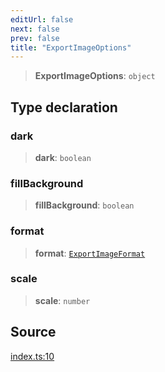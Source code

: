 ```yaml
---
editUrl: false
next: false
prev: false
title: "ExportImageOptions"
---
```


> **ExportImageOptions**: `object`

## Type declaration

### dark

> **dark**: `boolean`

### fillBackground

> **fillBackground**: `boolean`

### format

> **format**: [`ExportImageFormat`](/api-export/type-aliases/exportimageformat/)

### scale

> **scale**: `number`

## Source

[index.ts:10](https://github.com/dgmjs/dgmjs/blob/main/packages/export/src/index.ts#L10)

